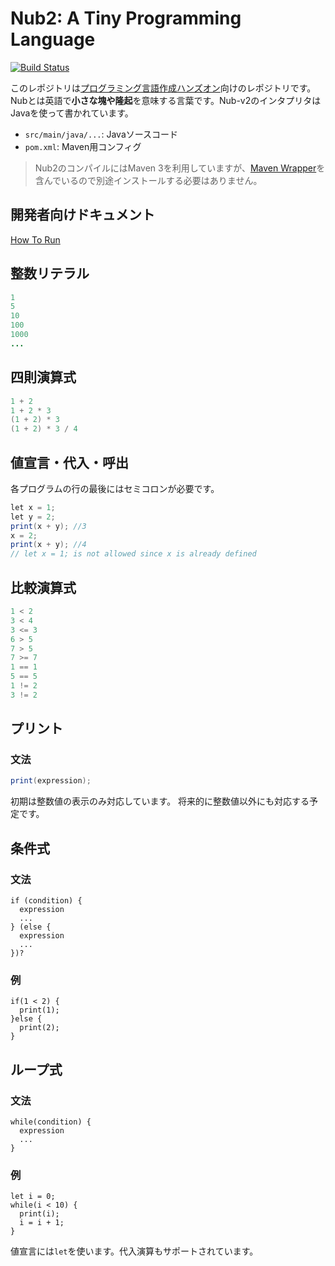 # Nub2: A Tiny Programming Language

[![Build Status](https://travis-ci.org/kmizu/nub2.png?branch=master)](https://travis-ci.org/kmizu/nub2)

このレポジトリは[プログラミング言語作成ハンズオン](https://connpass.com/event/144535/)向けのレポジトリです。
Nubとは英語で**小さな塊や隆起**を意味する言葉です。Nub-v2のインタプリタはJavaを使って書かれています。

* `src/main/java/...`: Javaソースコード
* `pom.xml`: Maven用コンフィグ

> Nub2のコンパイルにはMaven 3を利用していますが、[Maven Wrapper](https://github.com/takari/maven-wrapper)を含んでいるので別途インストールする必要はありません。

## 開発者向けドキュメント

[How To Run](HOW_TO_RUN.md)

## 整数リテラル

```java
1
5
10
100
1000
...
```

## 四則演算式

```java
1 + 2
1 + 2 * 3
(1 + 2) * 3
(1 + 2) * 3 / 4
```

## 値宣言・代入・呼出

各プログラムの行の最後にはセミコロンが必要です。

```java
let x = 1;
let y = 2;
print(x + y); //3
x = 2;
print(x + y); //4
// let x = 1; is not allowed since x is already defined
```

## 比較演算式

```java
1 < 2
3 < 4
3 <= 3
6 > 5
7 > 5
7 >= 7
1 == 1
5 == 5
1 != 2
3 != 2
```

## プリント

### 文法

```java
print(expression);
```

初期は整数値の表示のみ対応しています。
将来的に整数値以外にも対応する予定です。

## 条件式

### 文法

```
if (condition) {
  expression
  ...
} (else {
  expression
  ...
})?
```

### 例

```
if(1 < 2) {
  print(1);
}else {
  print(2);
}
```

## ループ式

### 文法

```
while(condition) {
  expression
  ...
}
```

### 例

```
let i = 0;
while(i < 10) {
  print(i);
  i = i + 1;
}
```

値宣言には`let`を使います。代入演算もサポートされています。
